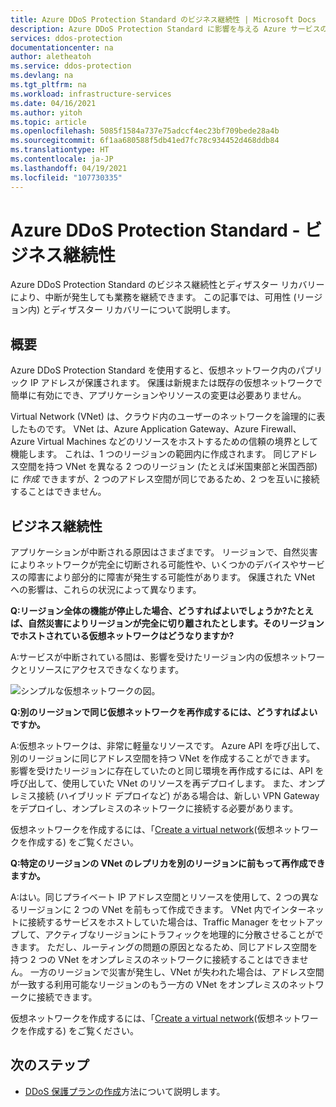 ```yaml
---
title: Azure DDoS Protection Standard のビジネス継続性 | Microsoft Docs
description: Azure DDoS Protection Standard に影響を与える Azure サービスの中断が発生した場合の対処方法について説明します。
services: ddos-protection
documentationcenter: na
author: aletheatoh
ms.service: ddos-protection
ms.devlang: na
ms.tgt_pltfrm: na
ms.workload: infrastructure-services
ms.date: 04/16/2021
ms.author: yitoh
ms.topic: article
ms.openlocfilehash: 5085f1584a737e75adccf4ec23bf709bede28a4b
ms.sourcegitcommit: 6f1aa680588f5db41ed7fc78c934452d468ddb84
ms.translationtype: HT
ms.contentlocale: ja-JP
ms.lasthandoff: 04/19/2021
ms.locfileid: "107730335"
---
```

# <a name="azure-ddos-protection-standard--business-continuity"></a>Azure DDoS Protection Standard - ビジネス継続性

Azure DDoS Protection Standard のビジネス継続性とディザスター リカバリーにより、中断が発生しても業務を継続できます。 この記事では、可用性 (リージョン内) とディザスター リカバリーについて説明します。

## <a name="overview"></a>概要
Azure DDoS Protection Standard を使用すると、仮想ネットワーク内のパブリック IP アドレスが保護されます。 保護は新規または既存の仮想ネットワークで簡単に有効にでき、アプリケーションやリソースの変更は必要ありません。

Virtual Network (VNet) は、クラウド内のユーザーのネットワークを論理的に表したものです。 VNet は、Azure Application Gateway、Azure Firewall、Azure Virtual Machines などのリソースをホストするための信頼の境界として機能します。 これは、1 つのリージョンの範囲内に作成されます。 同じアドレス空間を持つ VNet を異なる 2 つのリージョン (たとえば米国東部と米国西部) に *作成* できますが、2 つのアドレス空間が同じであるため、2 つを互いに接続することはできません。 

## <a name="business-continuity"></a>ビジネス継続性

アプリケーションが中断される原因はさまざまです。 リージョンで、自然災害によりネットワークが完全に切断される可能性や、いくつかのデバイスやサービスの障害により部分的に障害が発生する可能性があります。 保護された VNet への影響は、これらの状況によって異なります。

**Q:リージョン全体の機能が停止した場合、どうすればよいでしょうか?たとえば、自然災害によりリージョンが完全に切り離されたとします。そのリージョンでホストされている仮想ネットワークはどうなりますか?**

A:サービスが中断されている間は、影響を受けたリージョン内の仮想ネットワークとリソースにアクセスできなくなります。

![シンプルな仮想ネットワークの図。](../virtual-network/media/virtual-network-disaster-recovery-guidance/vnet.png)

**Q:別のリージョンで同じ仮想ネットワークを再作成するには、どうすればよいですか。**

A:仮想ネットワークは、非常に軽量なリソースです。 Azure API を呼び出して、別のリージョンに同じアドレス空間を持つ VNet を作成することができます。 影響を受けたリージョンに存在していたのと同じ環境を再作成するには、API を呼び出して、使用していた VNet のリソースを再デプロイします。 また、オンプレミス接続 (ハイブリッド デプロイなど) がある場合は、新しい VPN Gateway をデプロイし、オンプレミスのネットワークに接続する必要があります。

仮想ネットワークを作成するには、「[Create a virtual network](../virtual-network/manage-virtual-network.md#create-a-virtual-network)(仮想ネットワークを作成する) をご覧ください。

**Q:特定のリージョンの VNet のレプリカを別のリージョンに前もって再作成できますか。**

A:はい。同じプライベート IP アドレス空間とリソースを使用して、2 つの異なるリージョンに 2 つの VNet を前もって作成できます。 VNet 内でインターネットに接続するサービスをホストしていた場合は、Traffic Manager をセットアップして、アクティブなリージョンにトラフィックを地理的に分散させることができます。 ただし、ルーティングの問題の原因となるため、同じアドレス空間を持つ 2 つの VNet をオンプレミスのネットワークに接続することはできません。 一方のリージョンで災害が発生し、VNet が失われた場合は、アドレス空間が一致する利用可能なリージョンのもう一方の VNet をオンプレミスのネットワークに接続できます。

仮想ネットワークを作成するには、「[Create a virtual network](../virtual-network/manage-virtual-network.md#create-a-virtual-network)(仮想ネットワークを作成する) をご覧ください。

## <a name="next-steps"></a>次のステップ

- [DDoS 保護プランの作成](manage-ddos-protection.md)方法について説明します。